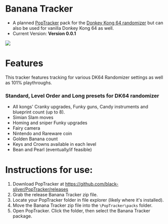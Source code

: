 # Banana Tracker
- A planned [PopTracker](https://github.com/black-sliver/PopTracker) pack for the [Donkey Kong 64 randomizer](https://github.com/2dos/dk64-randomizer) but can also be used for vanilla Donkey Kong 64 as well.
- Current Version: **Version 0.0.1**
<img src="https://raw.githubusercontent.com/jxjacob/bananatracker/master/bananatracker_example.PNG">

# Features
This tracker features tracking for various DK64 Randomizer settings as well as 101% playthroughs.
### Standard, Level Order and Long presets for DK64 randomizer
- All kongs' Cranky upgrades, Funky guns, Candy instruments and blueprint count (up to 8).
- Simian Slam moves
- Homing and sniper Funky upgrades
- Fairy camera
- Nintendo and Rareware coin
- Golden Banana count
- Keys and Crowns available in each level
- Bean and Pearl (eventually/if feasible)

# Instructions for use:
1. Download PopTracker at https://github.com/black-sliver/PopTracker/releases
2. Grab the release Banana Tracker zip file.
3. Locate your PopTracker folder in file explorer (likely where it's installed).
4. Move the Banana Tracker zip file into the `\PopTracker\packs` folder. 
5. Open PopTracker. Click the folder, then select the Banana Tracker package.
